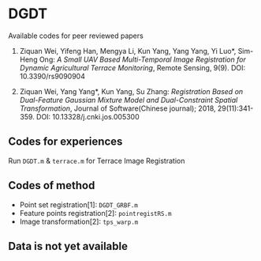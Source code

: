# DGDT
Available codes for peer reviewed papers

1. Ziquan Wei, Yifeng Han, Mengya Li, Kun Yang, Yang Yang, Yi Luo*, Sim-Heng Ong: _A Small UAV Based Multi-Temporal Image Registration for Dynamic Agricultural Terrace Monitoring_, Remote Sensing, 9(9). DOI: 10.3390/rs9090904

2. Ziquan Wei, Yang Yang*, Kun Yang, Su Zhang: _Registration Based on Dual-Feature Gaussian Mixture Model and Dual-Constraint Spatial Transformation_, Journal of Software(Chinese journal); 2018, 29(11):341-359. DOI: 10.13328/j.cnki.jos.005300

## Codes for experiences
Run `DGDT.m` & `terrace.m` for Terrace Image Registration

## Codes of method
 - Point set registration[1]: `DGDT_GRBF.m`
 - Feature points registration[2]: `pointregistRS.m`
 - Image transformation[2]: `tps_warp.m`
 
## Data is not yet available
